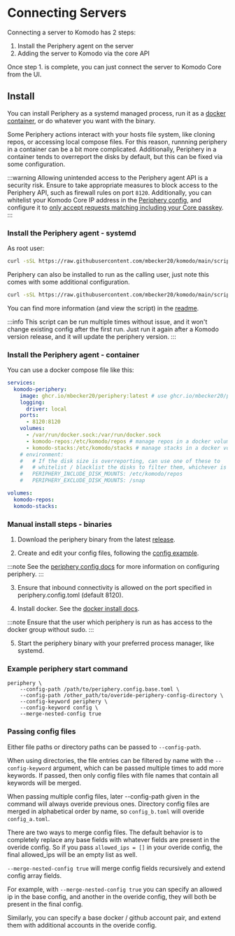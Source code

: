 # Connecting Servers

Connecting a server to Komodo has 2 steps:

1.  Install the Periphery agent on the server
2.  Adding the server to Komodo via the core API

Once step 1. is complete, you can just connect the server to Komodo Core from the UI.

## Install

You can install Periphery as a systemd managed process, run it as a [docker container](https://github.com/mbecker20/komodo/pkgs/container/periphery), or do whatever you want with the binary.

Some Periphery actions interact with your hosts file system, like cloning repos, or accessing local compose files.
For this reason, runnning periphery in a container can be a bit more complicated.
Additionally, Periphery in a container tends to overreport the disks by default, but this can be fixed via some configuration.

:::warning
Allowing unintended access to the Periphery agent API is a security risk. Ensure to take appropriate measures to block access to the Periphery API, such as firewall rules on port `8120`. Additionally, you can whitelist your Komodo Core IP address in the [Periphery config](https://github.com/mbecker20/komodo/blob/2463ed3879ee56821f99d1f09581d659ee5d0575/config_example/periphery.config.example.toml#L46), and configure it to [only accept requests matching including your Core passkey](https://github.com/mbecker20/komodo/blob/2463ed3879ee56821f99d1f09581d659ee5d0575/config_example/periphery.config.example.toml#L51).
:::

### Install the Periphery agent - systemd

As root user:
```sh
curl -sSL https://raw.githubusercontent.com/mbecker20/komodo/main/scripts/setup-periphery.py | python3
```

Periphery can also be installed to run as the calling user, just note this comes with some additional configuration.

```sh
curl -sSL https://raw.githubusercontent.com/mbecker20/komodo/main/scripts/setup-periphery.py | python3 - --user
```

You can find more information (and view the script) in the [readme](https://github.com/mbecker20/komodo/tree/main/scripts).

:::info
This script can be run multiple times without issue, and it won't change existing config after the first run. Just run it again after a Komodo version release, and it will update the periphery version.
:::

### Install the Periphery agent - container

You can use a docker compose file like this:
```yaml
services:
  komodo-periphery:
    image: ghcr.io/mbecker20/periphery:latest # use ghcr.io/mbecker20/periphery:latest-aarch64 for arm support
    logging:
      driver: local
    ports:
      - 8120:8120
    volumes:
      - /var/run/docker.sock:/var/run/docker.sock
      - komodo-repos:/etc/komodo/repos # manage repos in a docker volume, or change it to an accessible host directory.
      - komodo-stacks:/etc/komodo/stacks # manage stacks in a docker volume, or change it to an accessible host directory.
    # environment:
    #   # If the disk size is overreporting, can use one of these to 
    #   # whitelist / blacklist the disks to filter them, whichever is easier. 
    #   PERIPHERY_INCLUDE_DISK_MOUNTS: /etc/komodo/repos 
    #   PERIPHERY_EXCLUDE_DISK_MOUNTS: /snap

volumes:
  komodo-repos:
  komodo-stacks:
```

### Manual install steps - binaries

1.  Download the periphery binary from the latest [release](https://github.com/mbecker20/komodo/releases).

2.  Create and edit your config files, following the [config example](https://github.com/mbecker20/komodo/blob/main/config_example/periphery.config.example.toml).

:::note
See the [periphery config docs](https://docs.rs/komodo_client/latest/komodo_client/entities/config/periphery/index.html)
for more information on configuring periphery.
:::

3.  Ensure that inbound connectivity is allowed on the port specified in periphery.config.toml (default 8120).

4.  Install docker. See the [docker install docs](https://docs.docker.com/engine/install/).

:::note
Ensure that the user which periphery is run as has access to the docker group without sudo.
:::

5.  Start the periphery binary with your preferred process manager, like systemd.

### Example periphery start command

```
periphery \
	--config-path /path/to/periphery.config.base.toml \
	--config-path /other_path/to/overide-periphery-config-directory \
	--config-keyword periphery \
	--config-keyword config \
	--merge-nested-config true
```

### Passing config files

Either file paths or directory paths can be passed to `--config-path`.

When using directories, the file entries can be filtered by name with the `--config-keyword` argument, which can be passed multiple times to add more keywords. If passed, then only config files with file names that contain all keywords will be merged.

When passing multiple config files, later --config-path given in the command will always overide previous ones. Directory config files are merged in alphabetical order by name, so `config_b.toml` will overide `config_a.toml`.

There are two ways to merge config files. The default behavior is to completely replace any base fields with whatever fields are present in the overide config. So if you pass `allowed_ips = []` in your overide config, the final allowed_ips will be an empty list as well.

`--merge-nested-config true` will merge config fields recursively and extend config array fields.

For example, with `--merge-nested-config true` you can specify an allowed ip in the base config, and another in the overide config, they will both be present in the final config.

Similarly, you can specify a base docker / github account pair, and extend them with additional accounts in the overide config.
